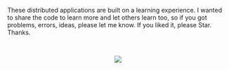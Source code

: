 These distributed applications are built on a learning experience. I wanted to share the code to learn more and let others learn too, so if you got problems, errors, ideas, please let me know. If you liked it, please Star. Thanks.

<br>
<p align="center"> <img src="http://aparanblog.do.am/gif/Chat.gif"></p></br>

